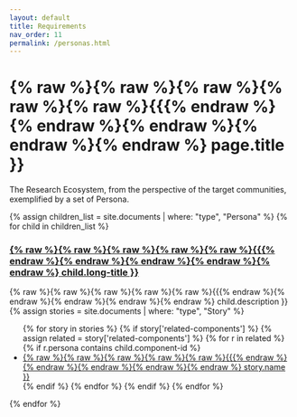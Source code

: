 ```yaml
---
layout: default
title: Requirements
nav_order: 11
permalink: /personas.html
---
```


# {% raw %}{% raw %}{% raw %}{% raw %}{% raw %}{{{% endraw %}{% endraw %}{% endraw %}{% endraw %}{% endraw %} page.title }}

The Research Ecosystem, from the perspective of the target communities, exemplified by a set of Persona.

{% assign children_list = site.documents | where: "type", "Persona" %}
{% for child in children_list %}
### <a href="{% raw %}{% raw %}{% raw %}{% raw %}{% raw %}{{{% endraw %}{% endraw %}{% endraw %}{% endraw %}{% endraw %} child.url | absolute_url }}">{% raw %}{% raw %}{% raw %}{% raw %}{% raw %}{{{% endraw %}{% endraw %}{% endraw %}{% endraw %}{% endraw %} child.long-title }}</a>
{% raw %}{% raw %}{% raw %}{% raw %}{% raw %}{{{% endraw %}{% endraw %}{% endraw %}{% endraw %}{% endraw %} child.description }}
{% assign stories = site.documents | where: "type", "Story" %}
<ul>
{% for story in stories %}
{% if story['related-components'] %}
{% assign related = story['related-components'] %}
{% for r in related %} 
  {% if r.persona contains child.component-id %}
<li> <a href="{% raw %}{% raw %}{% raw %}{% raw %}{% raw %}{{{% endraw %}{% endraw %}{% endraw %}{% endraw %}{% endraw %} story.url | absolute_url }}">{% raw %}{% raw %}{% raw %}{% raw %}{% raw %}{{{% endraw %}{% endraw %}{% endraw %}{% endraw %}{% endraw %} story.name }}</a></li>
  {% endif %}
{% endfor %}
{% endif %}
{% endfor %}
</ul>
{% endfor %}
